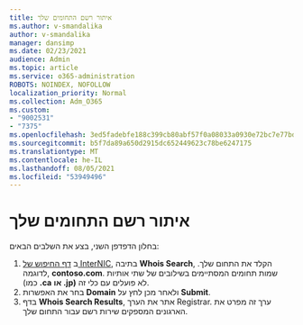 ```yaml
---
title: איתור רשם התחומים שלך
ms.author: v-smandalika
author: v-smandalika
manager: dansimp
ms.date: 02/23/2021
audience: Admin
ms.topic: article
ms.service: o365-administration
ROBOTS: NOINDEX, NOFOLLOW
localization_priority: Normal
ms.collection: Adm_O365
ms.custom:
- "9002531"
- "7375"
ms.openlocfilehash: 3ed5fadebfe188c399cb80abf57f0a08033a0930e72bc7e77bd9ac889638fe60
ms.sourcegitcommit: b5f7da89a650d2915dc652449623c78be6247175
ms.translationtype: MT
ms.contentlocale: he-IL
ms.lasthandoff: 08/05/2021
ms.locfileid: "53949496"
---
```

# <a name="find-your-domain-registrar"></a>איתור רשם התחומים שלך

בחלון הדפדפן השני, בצע את השלבים הבאים:

1. ב [דף החיפוש של InterNIC](https://lookup.icann.org/), בתיבה **Whois Search**, הקלד את התחום שלך. לדוגמה, **contoso.com**. שמות תחומים המסתיימים בשילובים של שתי אותיות (כמו **.ca** **או .jp)** לא פועלים עם כלי זה.
2. בחר את האפשרות **Domain** ולאחר מכן לחץ על **Submit**.
3. בדף **Whois Search Results**, אתר את הערך Registrar. ערך זה מפרט את הארגונים המספקים שירות רשם עבור התחום שלך.
